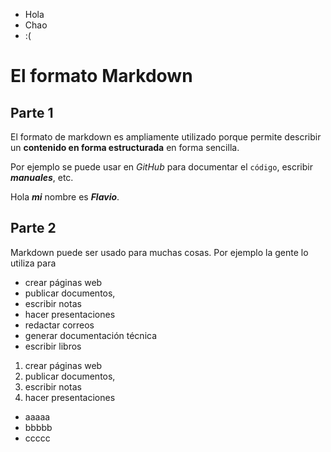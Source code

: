 * Hola
* Chao
* :(

# El formato Markdown
## Parte 1
El formato de markdown es ampliamente utilizado porque permite describir un **contenido en forma estructurada** en forma sencilla.

Por ejemplo se puede usar en *GitHub* para documentar el `código`, escribir ***manuales***, etc.

Hola ***mi*** nombre es ***Flavio***.

## Parte 2
Markdown puede ser usado para muchas cosas. Por ejemplo la gente lo utiliza para

* crear páginas web
* publicar documentos, 
* escribir notas
* hacer presentaciones
* redactar correos
* generar documentación técnica
* escribir libros


1. crear páginas web
2. publicar documentos, 
3. escribir notas
4. hacer presentaciones

* aaaaa
* bbbbb
* ccccc
